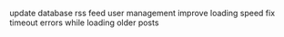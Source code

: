 update database
rss feed
user management
improve loading speed
fix timeout errors while loading older posts